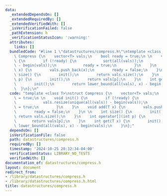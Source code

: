 ```yaml
---
data:
  _extendedDependsOn: []
  _extendedRequiredBy: []
  _extendedVerifiedWith: []
  _isVerificationFailed: false
  _pathExtension: h
  _verificationStatusIcon: ':warning:'
  attributes:
    links: []
  bundledCode: "#line 1 \"datastructures/compress.h\"\ntemplate <class T>\nstruct\
    \ Compress {\n    vector<T> vals;\n    bool ready = true;\n \n    void init()\
    \ {\n        if (!ready) {\n            sort(all(vals));\n            vals.resize(unique(all(vals))\
    \ - begin(vals));\n            ready = true;\n        }\n    }\n    void add(T\
    \ x) {\n        vals.push_back(x);\n        ready = false;\n    }\n \n    int\
    \ size() {\n        init();\n        return vals.size();\n    }\n    int operator[](int\
    \ p) {\n        init();\n        return vals[p];\n    }\n    int get(T x) {\n\
    \        init();\n        return lower_bound(all(vals), x) - begin(vals);\n  \
    \  }\n};\n"
  code: "template <class T>\nstruct Compress {\n    vector<T> vals;\n    bool ready\
    \ = true;\n \n    void init() {\n        if (!ready) {\n            sort(all(vals));\n\
    \            vals.resize(unique(all(vals)) - begin(vals));\n            ready\
    \ = true;\n        }\n    }\n    void add(T x) {\n        vals.push_back(x);\n\
    \        ready = false;\n    }\n \n    int size() {\n        init();\n       \
    \ return vals.size();\n    }\n    int operator[](int p) {\n        init();\n \
    \       return vals[p];\n    }\n    int get(T x) {\n        init();\n        return\
    \ lower_bound(all(vals), x) - begin(vals);\n    }\n};"
  dependsOn: []
  isVerificationFile: false
  path: datastructures/compress.h
  requiredBy: []
  timestamp: '2024-10-25 20:32:34-04:00'
  verificationStatus: LIBRARY_NO_TESTS
  verifiedWith: []
documentation_of: datastructures/compress.h
layout: document
redirect_from:
- /library/datastructures/compress.h
- /library/datastructures/compress.h.html
title: datastructures/compress.h
---
```

